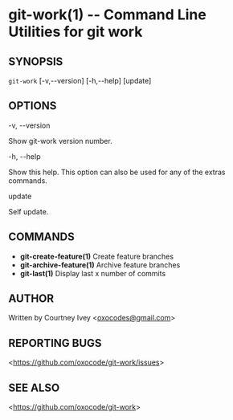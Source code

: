 git-work(1) -- Command Line Utilities for git work
=================================

## SYNOPSIS

`git-work` [-v,--version] [-h,--help] [update]

## OPTIONS

  -v, --version

  Show git-work version number.

  -h, --help

  Show this help. This option can also be used for any of the extras commands.

  update

  Self update.

## COMMANDS

   - **git-create-feature(1)** Create feature branches
   - **git-archive-feature(1)** Archive feature branches
   - **git-last(1)** Display last x number of commits

## AUTHOR

Written by Courtney Ivey &lt;<oxocodes@gmail.com>&gt;

## REPORTING BUGS

&lt;<https://github.com/oxocode/git-work/issues>&gt;

## SEE ALSO

&lt;<https://github.com/oxocode/git-work>&gt;
